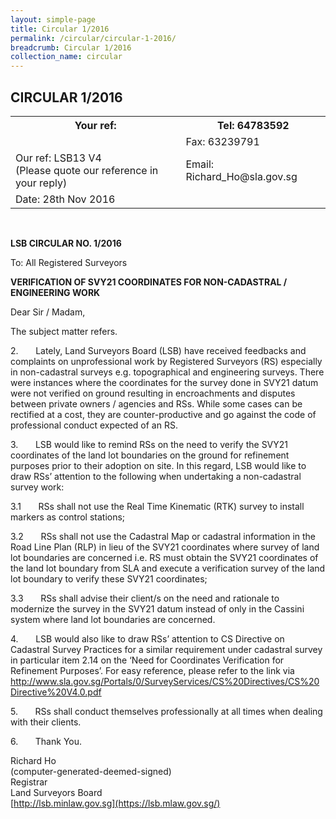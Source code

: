 ```yaml
---
layout: simple-page
title: Circular 1/2016 
permalink: /circular/circular-1-2016/
breadcrumb: Circular 1/2016 
collection_name: circular
---
```


CIRCULAR 1/2016
---

<table>
  <tr>
    <th>Your ref:</th>
    <th>Tel: 64783592</th>
  </tr>
  <tr>
    <td></td>
    <td>Fax: 63239791</td>
  </tr>
  <tr>
    <td>Our ref: LSB13 V4<br>(Please quote our reference in your reply)</td>
    <td>Email: Richard_Ho@sla.gov.sg</td>
  </tr>
  <tr>
    <td>Date: 28th Nov 2016</td>
    <td></td>
  </tr>
</table><br>

**LSB CIRCULAR NO. 1/2016**

To: All Registered Surveyors

**VERIFICATION OF SVY21 COORDINATES FOR NON-CADASTRAL / ENGINEERING WORK**

Dear Sir / Madam,

The subject matter refers.

 
2.&nbsp;&nbsp;&nbsp;&nbsp;&nbsp;&nbsp;&nbsp;Lately, Land Surveyors Board (LSB) have received feedbacks and complaints on unprofessional work by Registered Surveyors (RS) especially in non-cadastral surveys e.g. topographical and engineering surveys. There were instances where the coordinates for the survey done in SVY21 datum were not verified on ground resulting in encroachments and disputes between private owners / agencies and RSs. While some cases can be rectified at a cost, they are counter-productive and go against the code of professional conduct expected of an RS.<br>

3.&nbsp;&nbsp;&nbsp;&nbsp;&nbsp;&nbsp;&nbsp;LSB would like to remind RSs on the need to verify the SVY21 coordinates of the land lot boundaries on the ground for refinement purposes prior to their adoption on site. In this regard, LSB would like to draw RSs’ attention to the following when undertaking a non-cadastral survey work:<br>

3.1&nbsp;&nbsp;&nbsp;&nbsp;&nbsp;&nbsp;&nbsp;RSs shall not use the Real Time Kinematic (RTK) survey to install markers as control stations;<br>

3.2&nbsp;&nbsp;&nbsp;&nbsp;&nbsp;&nbsp;&nbsp;RSs shall not use the Cadastral Map or cadastral information in the Road Line Plan (RLP) in lieu of the SVY21 coordinates where survey of land lot boundaries are concerned i.e. RS must obtain the SVY21 coordinates of the land lot boundary from SLA and execute a verification survey of the land lot boundary to verify these SVY21 coordinates;<br>

3.3&nbsp;&nbsp;&nbsp;&nbsp;&nbsp;&nbsp;&nbsp;RSs shall advise their client/s on the need and rationale to modernize the survey in the SVY21 datum instead of only in the Cassini system where land lot boundaries are concerned.<br>

 
4.&nbsp;&nbsp;&nbsp;&nbsp;&nbsp;&nbsp;&nbsp;LSB would also like to draw RSs’ attention to CS Directive on Cadastral Survey Practices for a similar requirement under cadastral survey in particular item 2.14 on the ‘Need for Coordinates Verification for Refinement Purposes’. For easy reference, please refer to the link via http://www.sla.gov.sg/Portals/0/SurveyServices/CS%20Directives/CS%20Directive%20V4.0.pdf

5.&nbsp;&nbsp;&nbsp;&nbsp;&nbsp;&nbsp;&nbsp;RSs shall conduct themselves professionally at all times when dealing with their clients.<br>

6.&nbsp;&nbsp;&nbsp;&nbsp;&nbsp;&nbsp;&nbsp;Thank You.<br>

Richard Ho<br>
(computer-generated-deemed-signed)<br>
Registrar<br>
Land Surveyors Board<br>
[http://lsb.minlaw.gov.sg](https://lsb.mlaw.gov.sg/)


